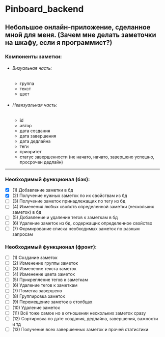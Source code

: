 # Pinboard_backend
Небольшое онлайн-приложение, сделанное мной для меня.
(Зачем мне делать заметочки на шкафу, если я программист?)
---
### Компоненты заметки:
- ###### Визуальная часть:
  - группа
  - текст
  - цвет
- ###### Невизуальная часть:
  - id
  - автор
  - дата создания
  - дата завершения
  - дата дедлайна
  - теги
  - приоритет
  - статус завершенности (не начато, начато, завершено успешно, просрочен дедлайн)
---
### Необходимый функционал (бэк):
- [x] (1) Добавление заметки в бд
- [x] (2) Получение нужных заметок по их свойствам из бд
- [ ] (3) Получение заметок принадлежащих по тегу из бд
- [ ] (4) Изменения любых свойств определенной заметки (нескольких заметок) в бд
- [ ] (5) Добавление и удаление тегов к заметкам в бд
- [ ] (6) Удаление заметок из бд, содержащих определенное свойство
- [ ] (7) Формирование списка необходимых заметок по разным запросам

### Необходимый функционал (фронт):
- [ ] (1) Создание заметок
- [ ] (2) Изменение группы заметок
- [ ] (3) Изменение текста заметок
- [ ] (4) Изменение цвета заметок
- [ ] (5) Прикрепление тегов к заметкам
- [ ] (6) Удаление тегов к заметкам
- [ ] (7) Пометка завершено
- [ ] (8) Группировка заметок
- [ ] (9) Перемещение заметок в столбцах 
- [ ] (10) Удаление заметок
- [ ] (11) Всё тоже самое но в отношении нескольких заметок сразу
- [ ] (12) Сортировка по дате создания, дедлайна, завершения, важности и тд
- [ ] (13) Получение всех завершенных заметок и прочей статистики
